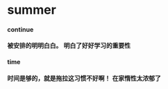 # summer

#### continue
**被安排的明明白白。**
**明白了好好学习的重要性**

#### time
**时间是够的，就是拖拉这习惯不好啊！**
**在家惰性太浓郁了**

